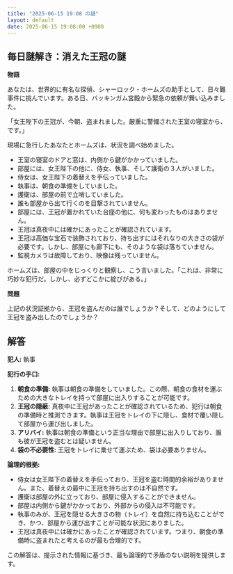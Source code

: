 ```yaml
---
title: "2025-06-15 19:08 の謎"
layout: default
date: 2025-06-15 19:08:00 +0900
---
```

## 毎日謎解き：消えた王冠の謎

**物語**

あなたは、世界的に有名な探偵、シャーロック・ホームズの助手として、日々難事件に挑んでいます。ある日、バッキンガム宮殿から緊急の依頼が舞い込みました。

「女王陛下の王冠が、今朝、盗まれました。厳重に警備された王室の寝室から、です。」

現場に急行したあなたとホームズは、状況を調べ始めました。

*   王室の寝室のドアと窓は、内側から鍵がかかっていました。
*   部屋には、女王陛下の他に、侍女、執事、そして護衛の３人がいました。
*   侍女は、女王陛下の着替えを手伝っていました。
*   執事は、朝食の準備をしていました。
*   護衛は、部屋の前で立哨していました。
*   誰も部屋から出て行くのを目撃されていません。
*   部屋には、王冠が置かれていた台座の他に、何も変わったものはありません。
*   王冠は真夜中には確かにあったことが確認されています。
*   王冠は高価な宝石で装飾されており、持ち出すにはそれなりの大きさの袋が必要です。しかし、部屋にも廊下にも、そのような袋は落ちていません。
*   監視カメラは故障しており、映像は残っていません。

ホームズは、部屋の中をじっくりと観察し、こう言いました。「これは、非常に巧妙な犯行だ。しかし、必ずどこかに綻びがある。」

**問題**

上記の状況証拠から、王冠を盗んだのは誰でしょうか？そして、どのようにして王冠を盗み出したのでしょうか？

## 解答

**犯人:** 執事

**犯行の手口:**

1.  **朝食の準備:** 執事は朝食の準備をしていました。この際、朝食の食材を運ぶための大きなトレイを持って部屋に出入りすることが可能です。
2.  **王冠の隠蔽:** 真夜中に王冠があったことが確認されているため、犯行は朝食の準備時と推測できます。執事は王冠をトレイの下に隠し、食材で覆い隠して部屋から運び出しました。
3.  **アリバイ:** 執事は朝食の準備という正当な理由で部屋に出入りしており、誰も彼が王冠を盗むとは疑いません。
4.  **袋の不必要性:** 王冠をトレイに乗せて運ぶため、袋は必要ありません。

**論理的根拠:**

*   侍女は女王陛下の着替えを手伝っており、王冠を盗む時間的余裕がありません。また、着替えの最中に王冠を持ち出すのは不自然です。
*   護衛は部屋の外に立っており、部屋に侵入することができません。
*   部屋は内側から鍵がかかっており、外部からの侵入は不可能です。
*   執事のみが、王冠を隠せる大きさの物（トレイ）を自然に持ち込むことができ、かつ、部屋から運び出すことが可能な状況にありました。
*   王冠は真夜中には確かにあったことが確認されています。つまり、朝食の準備時に盗まれたと考えるのが最も合理的です。

この解答は、提示された情報に基づき、最も論理的で矛盾のない説明を提供します。
